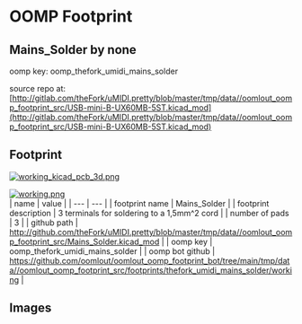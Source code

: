# OOMP Footprint  
## Mains_Solder  by none  
  
oomp key: oomp_thefork_umidi_mains_solder  
  
source repo at: [http://gitlab.com/theFork/uMIDI.pretty/blob/master/tmp/data//oomlout_oomp_footprint_src/USB-mini-B-UX60MB-5ST.kicad_mod](http://gitlab.com/theFork/uMIDI.pretty/blob/master/tmp/data//oomlout_oomp_footprint_src/USB-mini-B-UX60MB-5ST.kicad_mod)  
## Footprint  
  
[![working_kicad_pcb_3d.png](working_kicad_pcb_3d_600.png)](working_kicad_pcb_3d.png)  
  
[![working.png](working_600.png)](working.png)  
| name | value | 
| --- | --- | 
| footprint name | Mains_Solder | 
| footprint description | 3 terminals for soldering to a 1,5mm^2 cord | 
| number of pads | 3 | 
| github path | http://github.com/theFork/uMIDI.pretty/blob/master/tmp/data//oomlout_oomp_footprint_src/Mains_Solder.kicad_mod | 
| oomp key | oomp_thefork_umidi_mains_solder | 
| oomp bot github | https://github.com/oomlout/oomlout_oomp_footprint_bot/tree/main/tmp/data//oomlout_oomp_footprint_src/footprints/thefork_umidi_mains_solder/working | 
## Images  
